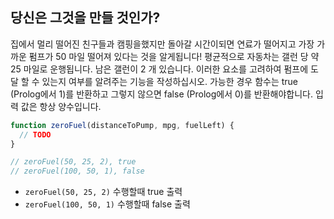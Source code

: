 ## 당신은 그것을 만들 것인가?

집에서 멀리 떨어진 친구들과 캠핑을했지만 돌아갈 시간이되면 연료가 떨어지고 가장 가까운 펌프가 50 마일 떨어져 있다는 것을 알게됩니다! 평균적으로 자동차는 갤런 당 약 25 마일로 운행됩니다. 남은 갤런이 2 개 있습니다. 이러한 요소를 고려하여 펌프에 도달 할 수 있는지 여부를 알려주는 기능을 작성하십시오. 가능한 경우 함수는 true (Prolog에서 1)를 반환하고 그렇지 않으면 false (Prolog에서 0)를 반환해야합니다. 입력 값은 항상 양수입니다.

```js
function zeroFuel(distanceToPump, mpg, fuelLeft) {
  // TODO
}

// zeroFuel(50, 25, 2), true
// zeroFuel(100, 50, 1), false
```

- `zeroFuel(50, 25, 2)` 수행할때 true 출력
- `zeroFuel(100, 50, 1)` 수행할때 false 출력
